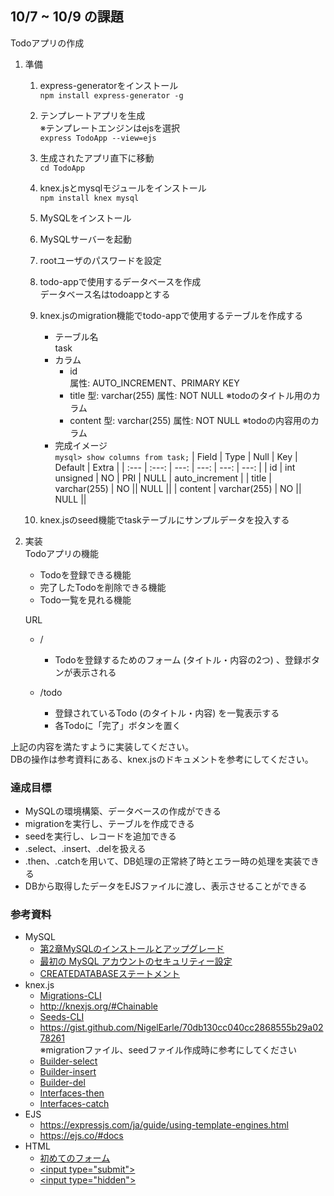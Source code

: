 ## 10/7 ~ 10/9 の課題
Todoアプリの作成

1. 準備
    1. express-generatorをインストール  
        `npm install express-generator -g`
    1. テンプレートアプリを生成  
        ※テンプレートエンジンはejsを選択  
        `express TodoApp --view=ejs`
    1. 生成されたアプリ直下に移動  
        `cd TodoApp`
    1. knex.jsとmysqlモジュールをインストール  
        `npm install knex mysql`
    1. MySQLをインストール
    1. MySQLサーバーを起動
    1. rootユーザのパスワードを設定
    1. todo-appで使用するデータベースを作成  
        データベース名はtodoappとする
    1. knex.jsのmigration機能でtodo-appで使用するテーブルを作成する
        - テーブル名  
            task
        - カラム
            - id  
                属性: AUTO_INCREMENT、PRIMARY KEY
            - title
                型: varchar(255)
                属性: NOT NULL
                ※todoのタイトル用のカラム
            - content
                型: varchar(255)
                属性: NOT NULL
                ※todoの内容用のカラム
        - 完成イメージ  
            `mysql> show columns from task;`
            | Field | Type | Null | Key | Default | Extra |
            | :--- | :---: | ---: | ---: | ---: | ---: |
            | id | int unsigned | NO | PRI | NULL | auto_increment |
            | title | varchar(255) | NO || NULL ||
            | content | varchar(255) | NO || NULL ||

    1. knex.jsのseed機能でtaskテーブルにサンプルデータを投入する

1. 実装  
    Todoアプリの機能
    - Todoを登録できる機能
    - 完了したTodoを削除できる機能
    - Todo一覧を見れる機能

    URL
    - /
        - Todoを登録するためのフォーム (タイトル・内容の2つ) 、登録ボタンが表示される

    - /todo
        - 登録されているTodo (のタイトル・内容) を一覧表示する
        - 各Todoに「完了」ボタンを置く

上記の内容を満たすように実装してください。  
DBの操作は参考資料にある、knex.jsのドキュメントを参考にしてください。


### 達成目標
* MySQLの環境構築、データベースの作成ができる
* migrationを実行し、テーブルを作成できる
* seedを実行し、レコードを追加できる
* .select、.insert、.delを扱える
* .then、.catchを用いて、DB処理の正常終了時とエラー時の処理を実装できる
* DBから取得したデータをEJSファイルに渡し、表示させることができる

### 参考資料
* MySQL
    * [第2章MySQLのインストールとアップグレード](https://dev.mysql.com/doc/refman/8.0/en/installing.html)
    * [最初の MySQL アカウントのセキュリティー設定](https://dev.mysql.com/doc/refman/5.6/ja/default-privileges.html)
    * [CREATEDATABASEステートメント](https://dev.mysql.com/doc/refman/8.0/en/create-database.html)
* knex.js
    * [Migrations-CLI](http://knexjs.org/#Migrations-CLI)
    * http://knexjs.org/#Chainable
    * [Seeds-CLI](http://knexjs.org/#Seeds-CLI)
    * https://gist.github.com/NigelEarle/70db130cc040cc2868555b29a0278261  
※migrationファイル、seedファイル作成時に参考にしてください
    * [Builder-select](http://knexjs.org/#Builder-select)
    * [Builder-insert](http://knexjs.org/#Builder-insert)
    * [Builder-del](http://knexjs.org/#Builder-del%20/%20delete)
    * [Interfaces-then](http://knexjs.org/#Interfaces-then)
    * [Interfaces-catch](http://knexjs.org/#Interfaces-catch)
* EJS
    * https://expressjs.com/ja/guide/using-template-engines.html
    * https://ejs.co/#docs
* HTML
    * [初めてのフォーム](https://developer.mozilla.org/ja/docs/Learn/Forms/Your_first_HTML_form)
    * [\<input type="submit">](https://developer.mozilla.org/ja/docs/Web/HTML/Element/input/submit)
    * [\<input type="hidden">](https://developer.mozilla.org/ja/docs/Web/HTML/Element/input/hidden)